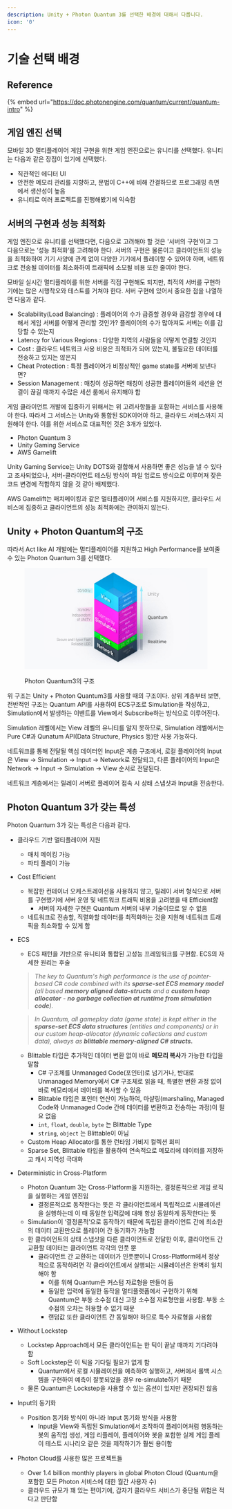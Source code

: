 ```yaml
---
description: Unity + Photon Quantum 3를 선택한 배경에 대해서 다룹니다.
icon: '0'
---
```


# 기술 선택 배경

## Reference

{% embed url="https://doc.photonengine.com/quantum/current/quantum-intro" %}

## 게임 엔진 선택

모바일 3D 멀티플레이어 게임 구현을 위한 게임 엔진으로는 유니티를 선택했다. 유니티는 다음과 같은 장점이 있기에 선택했다.

* 직관적인 에디터 UI
* 안전한 메모리 관리를 지향하고, 문법이 C++에 비해 간결하므로 프로그래밍 측면에서 생산성이 높음
* 유니티로 여러 프로젝트를 진행해봤기에 익숙함

## 서버의 구현과 성능 최적화

게임 엔진으로 유니티를 선택했다면, 다음으로 고려해야 할 것은 '서버의 구현’이고 그 다음으로는 ‘성능 최적화‘를 고려해야 한다. 서버의 구현은 물론이고 클라이언트의 성능을 최적화하여 기기 사양에 관계 없이 다양한 기기에서 플레이할 수 있어야 하며, 네트워크로 전송될 데이터를 최소화하여 트래픽에 소모될 비용 또한 줄여야 한다.

모바일 실시간 멀티플레이를 위한 서버를 직접 구현해도 되지만, 최적의 서버를 구현하기에는 많은 시행착오와 테스트를 거쳐야 한다. 서버 구현에 있어서 중요한 점을 나열하면 다음과 같다.

* Scalability(Load Balancing) : 플레이어의 수가 급증할 경우와 급감할 경우에 대해서 게임 서버를 어떻게 관리할 것인가? 플레이어의 수가 많아져도 서버는 이를 감당할 수 있는지
* Latency for Various Regions : 다양한 지역의 사람들을 어떻게 연결할 것인지
* Cost : 클라우드 네트워크 사용 비용은 최적화가 되어 있는지, 불필요한 데이터를 전송하고 있지는 않은지
* Cheat Protection : 특정 플레이어가 비정상적인 game state를 서버에 보낸다면?
* Session Management : 매칭이 성공하면 매칭이 성공한 플레이어들의 세션을 연결이 끊길 때까지 수많은 세션 룸에서 유지해야 함

게임 클라이언트 개발에 집중하기 위해서는 위 고려사항들을 포함하는 서비스를 사용해야 한다. 따라서 그 서비스는 Unity와 통합된 SDK이어야 하고, 클라우드 서비스까지 지원해야 한다. 이를 위한 서비스로 대표적인 것은 3개가 있었다.

* Photon Quantum 3
* Unity Gaming Service
* AWS Gamelift

Unity Gaming Service는 Unity DOTS와 결합해서 사용하면 좋은 성능을 낼 수 있다고 조사되었으나, 서버-클라이언트 테스팅 방식이 파일 업로드 방식으로 이루어져 잦은 코드 변경에 적합하지 않을 것 같아 배제했다.

AWS Gamelift는 매치메이킹과 같은 멀티플레이어 서비스를 지원하지만, 클라우드 서비스에 집중하고 클라이언트의 성능 최적화에는 관여하지 않는다.

## Unity + Photon Quantum의 구조

따라서 Act like AI 개발에는 멀티플레이어를 지원하고 High Performance를 보여줄 수 있는 Photon Quantum 3를 선택했다.

<figure><img src="../.gitbook/assets/quantum-structure (1).png" alt=""><figcaption><p>Photon Quantum3의 구조</p></figcaption></figure>

위 구조는 Unity + Photon Quantum3를 사용할 때의 구조이다. 상위 계층부터 보면, 전반적인 구조는 Quantum API를 사용하여 ECS구조로 Simulation을 작성하고, Simulation에서 발생하는 이벤트를 View에서 Subscribe하는 방식으로 이루어진다.

Simulation 레벨에서는 View 레벨의 유니티를 알지 못하므로, Simulation 레벨에서는 Pure C#과 Qunatum API(Data Structure, Physics 등)만 사용 가능하다.

네트워크를 통해 전달될 핵심 데이터인 Input은 계층 구조에서, 로컬 플레이어의 Input은 View → Simulation → Input → Network로 전달되고, 다른 플레이어의 Input은 Network → Input → Simulation → View 순서로 전달된다.

네트워크 계층에서는 릴레이 서버로 플레이어 접속 시 상태 스냅샷과 Input을 전송한다.

## Photon Quantum 3가 갖는 특성

Photon Quantum 3가 갖는 특성은 다음과 같다.

* 클라우드 기반 멀티플레이어 지원
  * 매치 메이킹 가능
  * 파티 플레이 가능
* Cost Efficient
  * 복잡한 컨테이너 오케스트레이션을 사용하지 않고, 릴레이 서버 형식으로 서버를 구현했기에 서버 운영 및 네트워크 트래픽 비용을 고려했을 때 Efficient함
    * 서버의 자세한 구현은 Quantum 서버의 내부 기술이므로 알 수 없음
  * 네트워크로 전송할, 직렬화할 데이터를 최적화하는 것을 지원해 네트워크 트래픽을 최소화할 수 있게 함
*   ECS

    * ECS 패턴을 기반으로 유니티와 통합된 고성능 프레임워크를 구현함. ECS의 자세한 원리는 후술

    > _The key to Quantum's high performance is the use of pointer-based C# code combined with its **sparse-set ECS memory model** (all based **memory aligned data-structs** and a **custom heap allocator** - **no garbage collection at runtime from simulation code**)._

    > _In Quantum, all gameplay data (game state) is kept either in the **sparse-set ECS data structures** (entities and components) or in our custom heap-allocator (dynamic collections and custom data), always as **blittable memory-aligned C# structs.**_

    * Blittable 타입은 추가적인 데이터 변환 없이 바로 **메모리 복사**가 가능한 타입을 말함
      * C# 구조체를 Unmanaged Code(포인터)로 넘기거나, 반대로 Unmanaged Memory에서 C# 구조체로 읽을 때, 특별한 변환 과정 없이 바로 메모리에서 데이터를 복사할 수 있음
      * Blittable 타입은 포인터 연산이 가능하여, 마샬링(marshaling, Managed Code와 Unmanaged Code 간에 데이터를 변환하고 전송하는 과정)이 필요 없음
      * `int`, `float`, `double`, `byte` 는 Blittable Type
      * `string`, `object` 는 Blittable이 아님
    * Custom Heap Allocator를 통한 런타임 가비지 컬렉션 회피
    * Sparse Set, Blittable 타입을 활용하여 연속적으로 메모리에 데이터를 저장하고 캐시 지역성 극대화
* Deterministic in Cross-Platform
  * Photon Quantum 3는 Cross-Platform을 지원하는, 결정론적으로 게임 로직을 실행하는 게임 엔진임
    * 결정론적으로 동작한다는 뜻은 각 클라이언트에서 독립적으로 시뮬레이션을 실행하는데 이 때 동일한 입력값에 대해 항상 동일하게 동작한다는 뜻
  * Simulation이 ‘결정론적’으로 동작하기 때문에 독립된 클라이언트 간에 최소한의 데이터 교환만으로 플레이어 간 동기화가 가능함
  * 한 클라이언트의 상태 스냅샷을 다른 클라이언트로 전달한 이후, 클라이언트 간 교환할 데이터는 클라이언트 각각의 인풋 뿐
    * 클라이언트 간 교환하는 데이터가 인풋뿐이니 Cross-Platform에서 정상적으로 동작하려면 각 클라이언트에서 실행되는 시뮬레이션은 완벽히 일치해야 함
      * 이를 위해 Quantum은 커스텀 자료형을 만들어 둠
      * 동일한 입력에 동일한 동작을 멀티플랫폼에서 구현하기 위해 Quantum은 부동 소수점 대신 고정 소수점 자료형만을 사용함. 부동 소수점의 오차는 허용할 수 없기 때문
      * 랜덤값 또한 클라이언트 간 동일해야 하므로 특수 자료형을 사용함
* Without Lockstep
  * Lockstep Approach에서 모든 클라이언트는 한 틱이 끝날 때까지 기다려야 함
  * Soft Lockstep은 이 틱을 기다릴 필요가 없게 함
    * Quantum에서 로컬 시뮬레이션을 예측하여 실행하고, 서버에서 롤백 시스템을 구현하여 예측이 잘못되었을 경우 re-simulate하기 때문
  * 물론 Quantum은 Lockstep을 사용할 수 있는 옵션이 있지만 권장되진 않음
* Input의 동기화
  * Position 동기화 방식이 아니라 Input 동기화 방식을 사용함
    * Input을 View와 독립된 Simulation에서 조작하여 플레이어처럼 행동하는 봇의 움직임 생성, 게임 리플레이, 플레이어와 봇을 포함한 실제 게임 플레이 테스트 시나리오 같은 것을 제작하기가 훨씬 용이함
* Photon Cloud를 사용한 많은 프로젝트들
  * Over 1.4 billion monthly players in global Photon Cloud (Quantum을 포함한 모든 Photon 서비스에 대한 월간 사용자 수)
  * 클라우드 규모가 꽤 있는 편이기에, 갑자기 클라우드 서비스가 중단될 위험은 적다고 판단함
